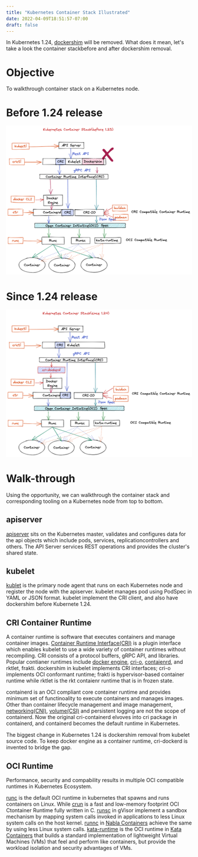 ```yaml
---
title: "Kubernetes Container Stack Illustrated"
date: 2022-04-09T18:51:57-07:00
draft: false
---
```


In Kubernetes 1.24, [dockershim](https://kubernetes.io/blog/2021/11/12/are-you-ready-for-dockershim-removal/) will be removed. What does it mean, let's take a look the container stackbefore and after dockershim removal. 

# Objective

To walkthrough container stack on a Kubernetes node.

# Before 1.24 release

![Kubernetes Container Stack Before 1.24](/images/kubernetes-container-stack-before-124.png)

# Since 1.24 release

![Kubernetes Container Stack Since 1.24](/images/kubernetes-container-stack-124.png)

# Walk-through

Using the opportunity, we can walkthrough the container stack and corresponding tooling on a Kubernetes node from top to bottom.

## apiserver

[apiserver](https://kubernetes.io/docs/reference/command-line-tools-reference/kube-apiserver/) sits on the Kubernetes master, validates and configures data for the api objects which include pods, services, replicationcontrollers and others. The API Server services REST operations and provides the cluster's shared state.

## kubelet

[kublet](https://kubernetes.io/docs/reference/command-line-tools-reference/kubelet/) is the primary node agent that runs on each Kubernetes node and register the node with the apiserver. kubelet manages pod using PodSpec in YAML or JSON format. kubelet implement the CRI client, and also have dockershim before Kubernete 1.24.

## CRI Container Runtime

A container runtime is software that executes containers and manage container images. [Container Runtime Interface(CRI)](https://kubernetes.io/docs/concepts/architecture/cri/) is a plugin interface which enables kubelet to use a wide variety of container runtimes without recompiling. CRI consists of a protocol buffers, gRPC API, and libraries. Popular contianer runtimes include [docker engine](https://docs.docker.com/engine/), [cri-o](https://cri-o.io/), [contaienrd](https://containerd.io/), and rktlet, frakti. dockershim in kubelet implements CRI interfaces; cri-o implements OCI conformant runtime; frakti is hypervisor-based container runtime while rktlet is the rkt contaienr runtime that is in frozen state.

containerd is an OCI compliant core container runtime and provides minimum set of functinoality to execute containers and manages images. Other than container lifecycle management and image management, [networking(CNI)](https://github.com/containernetworking/cni), [volume(CSI)](https://github.com/container-storage-interface/spec/blob/master/spec.md) and persistent logging are not the scope of containerd. Now the original cri-containerd elvoves into cri package in containerd, and containerd becomes the default runtime in Kubernetes.

The biggest change in Kubernetes 1.24 is dockershim removal from kubelet source code. To keep docker engine as a container runtime, cri-dockerd is invented to bridge the gap.


## OCI Runtime

Performance, security and compability results in multiple OCI compatible runtimes in Kubernetes Ecosystem.

[runc](https://github.com/opencontainers/runc) is the default OCI runtime in kubernetes that spawns and runs containers on Linux. While [crun](https://github.com/containers/crun) is a fast and low-memory footprint OCI Ctontainer Runtime fully written in C. [runsc](https://github.com/google/gvisor) in gVisor implement a sandbox mechanism by mapping system calls invoked in applications to less Linux system calls on the host kernel. [runnc](https://github.com/nabla-containers/runnc) in [Nabla Containers](https://nabla-containers.github.io/) achieve the same by using less Linux system calls. [kata-runtime](https://github.com/kata-containers/kata-containers/tree/main/src/runtime) is the OCI runtime in [Kata Containers](https://katacontainers.io/) that builds a standard implementation of lightweight Virtual Machines (VMs) that feel and perform like containers, but provide the workload isolation and security advantages of VMs. 
